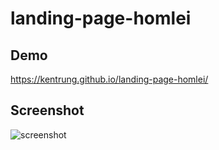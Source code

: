 # landing-page-homlei

## Demo
https://kentrung.github.io/landing-page-homlei/

## Screenshot
![screenshot](https://github.com/kentrung/landing-page-homlei/assets/15643762/86f81593-975f-4d37-b1da-eb0e87f03b4a)

